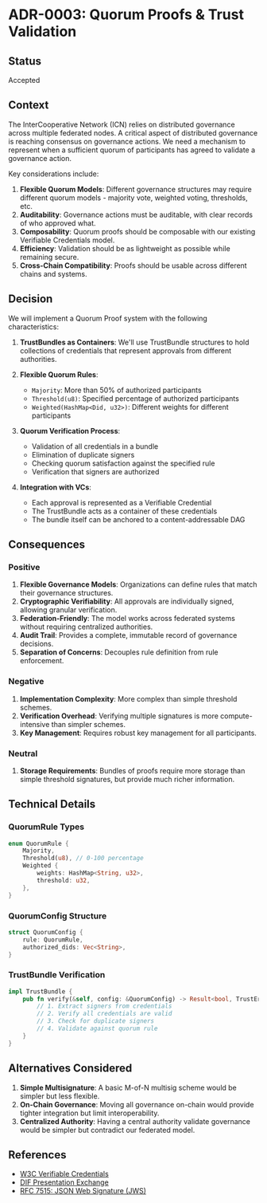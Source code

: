 # ADR-0003: Quorum Proofs & Trust Validation

## Status

Accepted

## Context

The InterCooperative Network (ICN) relies on distributed governance across multiple federated nodes. A critical aspect of distributed governance is reaching consensus on governance actions. We need a mechanism to represent when a sufficient quorum of participants has agreed to validate a governance action.

Key considerations include:

1. **Flexible Quorum Models**: Different governance structures may require different quorum models - majority vote, weighted voting, thresholds, etc.
2. **Auditability**: Governance actions must be auditable, with clear records of who approved what.
3. **Composability**: Quorum proofs should be composable with our existing Verifiable Credentials model.
4. **Efficiency**: Validation should be as lightweight as possible while remaining secure.
5. **Cross-Chain Compatibility**: Proofs should be usable across different chains and systems.

## Decision

We will implement a Quorum Proof system with the following characteristics:

1. **TrustBundles as Containers**: We'll use TrustBundle structures to hold collections of credentials that represent approvals from different authorities.

2. **Flexible Quorum Rules**:
   - `Majority`: More than 50% of authorized participants
   - `Threshold(u8)`: Specified percentage of authorized participants
   - `Weighted(HashMap<Did, u32>)`: Different weights for different participants

3. **Quorum Verification Process**:
   - Validation of all credentials in a bundle
   - Elimination of duplicate signers
   - Checking quorum satisfaction against the specified rule
   - Verification that signers are authorized

4. **Integration with VCs**:
   - Each approval is represented as a Verifiable Credential
   - The TrustBundle acts as a container of these credentials
   - The bundle itself can be anchored to a content-addressable DAG

## Consequences

### Positive

1. **Flexible Governance Models**: Organizations can define rules that match their governance structures.
2. **Cryptographic Verifiability**: All approvals are individually signed, allowing granular verification.
3. **Federation-Friendly**: The model works across federated systems without requiring centralized authorities.
4. **Audit Trail**: Provides a complete, immutable record of governance decisions.
5. **Separation of Concerns**: Decouples rule definition from rule enforcement.

### Negative

1. **Implementation Complexity**: More complex than simple threshold schemes.
2. **Verification Overhead**: Verifying multiple signatures is more compute-intensive than simpler schemes.
3. **Key Management**: Requires robust key management for all participants.

### Neutral

1. **Storage Requirements**: Bundles of proofs require more storage than simple threshold signatures, but provide much richer information.

## Technical Details

### QuorumRule Types

```rust
enum QuorumRule {
    Majority,
    Threshold(u8), // 0-100 percentage
    Weighted {
        weights: HashMap<String, u32>,
        threshold: u32,
    },
}
```

### QuorumConfig Structure

```rust
struct QuorumConfig {
    rule: QuorumRule,
    authorized_dids: Vec<String>,
}
```

### TrustBundle Verification

```rust
impl TrustBundle {
    pub fn verify(&self, config: &QuorumConfig) -> Result<bool, TrustError> {
        // 1. Extract signers from credentials
        // 2. Verify all credentials are valid
        // 3. Check for duplicate signers
        // 4. Validate against quorum rule
    }
}
```

## Alternatives Considered

1. **Simple Multisignature**: A basic M-of-N multisig scheme would be simpler but less flexible.
2. **On-Chain Governance**: Moving all governance on-chain would provide tighter integration but limit interoperability.
3. **Centralized Authority**: Having a central authority validate governance would be simpler but contradict our federated model.

## References

- [W3C Verifiable Credentials](https://www.w3.org/TR/vc-data-model/)
- [DIF Presentation Exchange](https://identity.foundation/presentation-exchange/)
- [RFC 7515: JSON Web Signature (JWS)](https://tools.ietf.org/html/rfc7515) 